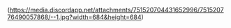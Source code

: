 (https://media.discordapp.net/attachments/751520704431652996/751520776490057868/--1.jpg?width=684&height=684)
